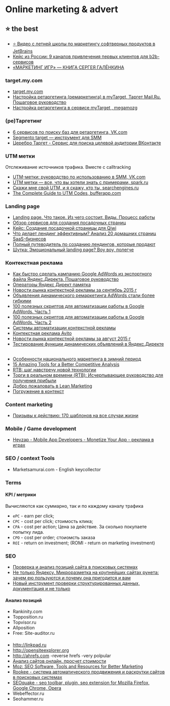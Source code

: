 # Online marketing & advert

## :star: the best
- [:star: Видео с летней школы по маркетингу софтверных продуктов в JetBrains](http://megamozg.ru/company/JetBrains/blog/19882/)
- [Кейс из России: 9 каналов привлечения первых клиентов для b2b-cервисов](https://vc.ru/p/first-reg-free)
- [«МАРКЕТИНГ ИГР» — КНИГА СЕРГЕЯ ГАЛЁНКИНА](http://galyonkin.com/book/)

### target.my.com
 - [target.my.com](https://target.my.com)
 - [Настройка ретаргетинга (ремаркетинга) в myTarget, Таргет Mail.Ru. Пошаговое руководство](http://www.shopolog.ru/metodichka/customer-retention/nastroyka-retargetinga-remarketinga-v-mytarget-target-mail-ru-poshagovoe-rukovodstvo/?utm_content=bufferb5f87)
 - [Настройка ретаргетинга в сервисе myTarget , megamozg](http://megamozg.ru/post/11396/)

### (ре)Таргетинг
 - [6 сервисов по поиску баз для ретаргетинга, VK.com](https://vk.com/fave?w=page-50894811_48995931)
 - [Segmento target — инструмент для SMM](segmento-target.ru)
 - [Церебро Таргет - Сервис для поиска целевой аудитории ВКонтакте](https://vk.com/cerebro_vk)

### UTM метки
Отслеживание источников трафика. Вместе с calltracking

  - [UTM-метки: руководство по использованию в SMM, VK.com](https://vk.com/fave?w=page-80368614_48963026)
  - [UTM метки — все, что вы хотели знать с примерами, spark.ru](http://spark.ru/startup/topvisor/blog/8715/utm-metki-vse-chto-vi-hoteli-znat-s-primerami)
  - [Скажи мне свой UTM, и я скажу, кто ты, searchengines.ru ](http://www.searchengines.ru/articles/skazhi_mne_svoy.html)
  - [The Complete Guide to UTM Codes, bufferapp.com](https://blog.bufferapp.com/utm-guide)

### Landing page
 - [Landing page. Что такое. Из чего состоит. Виды. Процесс работы](https://habrahabr.ru/post/273917/)
 - [Обзор сервисов для создания посадочных страниц](https://vc.ru/p/landing-constructor)
 - [Кейс: Создание посадочной страницы для Qiwi](https://vc.ru/p/qiwi-redkeds)
 - [Что делает лендинг эффективным? Анализ 20 домашних страниц SaaS-бизнесов](https://spark.ru/startup/54f45badc3fc7/blog/8370/chto-delaet-lending-effektivnim-analiz-20-domashnih-stranits-saas-biznesov)
 - [Полный путеводитель по созданию лендингов, которые продают](https://habrahabr.ru/company/iloveip/blog/263605/)
 - [Шутка: Эмоциональный landing page? Воу воу, полегче](https://habrahabr.ru/post/278421/)

### Контекстная реклама
 - [Как быстро сделать кампанию Google AdWords из экспортного файла Яндекс.Директа. Пошаговое руководство](http://www.searchengines.ru/articles/kak_bystro_sdelati.html)
 - [Операторы Яндекс Директ памятка](https://spark.ru/startup/yarate/blog/10553/operatori-yandeks-direkt-pamyatka)
 - [Новости рынка контекстной рекламы за сентябрь 2015 г](http://www.searchengines.ru/articles/novosti_rynka_sen_2015.html)
 - [Объявления динамического ремаркетинга AdWords стали более гибкими](http://www.searchengines.ru/news/archives/obyavleniya_din.html?utm_source=feedburner)
 - [100 полезных скриптов для автоматизации работы в Google AdWords. Часть 1](http://www.searchengines.ru/articles/100_use_scripts_1.html)
 - [100 полезных скриптов для автоматизации работы в Google AdWords. Часть 2](http://www.searchengines.ru/articles/100_use_scripts_2.html)
 - [Системы автоматизации контекстной рекламы](http://marketing-wiki.ru/wiki/%D0%A1%D0%B8%D1%81%D1%82%D0%B5%D0%BC%D1%8B_%D0%B0%D0%B2%D1%82%D0%BE%D0%BC%D0%B0%D1%82%D0%B8%D0%B7%D0%B0%D1%86%D0%B8%D0%B8_%D0%BA%D0%BE%D0%BD%D1%82%D0%B5%D0%BA%D1%81%D1%82%D0%BD%D0%BE%D0%B9_%D1%80%D0%B5%D0%BA%D0%BB%D0%B0%D0%BC%D1%8B)
 - [Контекстная реклама Avito](http://context.avito.ru/)
 - [Новости рынка контекстной рекламы за август 2015 г](http://www.searchengines.ru/articles/novosti_rynka_avg_2015.html)
 - [Тестирование функции динамических объявлений в Яндекс.Директе](http://www.searchengines.ru/articles/testirovanie_funk.html)

##
  - [Особенности национального маркетинга в зимний период](http://tema.livejournal.com/1930033.html)
  - [15 Amazing Tools for a Better Competitive Analysis](https://medium.com/gmr-web-team/15-amazing-tools-for-a-better-competitive-analysis-11491a4f457a#.qx7q4lif4)
  - [RTB: шаг навстречу новой технологии](https://megamozg.ru/company/realweb/blog/20008/)
  - [Торги в реальном времени (RTB): Исчерпывающее руководство для получения прибыли](https://megamozg.ru/post/20254/)
  - [Добро пожаловать в Lean Marketing](https://megamozg.ru/company/hopox/blog/20822/)
  - [Погружение в контекст](https://megamozg.ru/company/ruward/blog/16484/)

### Content marketing
 - [Призывы к действию: 170 шаблонов на все случаи жизни](http://texterra.ru/blog/prizyvy-k-deystviyu-170-shablonov-na-vse-sluchai-zhizni.html)

### Mobile / Game development
 - [Heyzap - Mobile App Developers - Monetize Your App - реклама в играх](https://www.heyzap.com/)

### SEO / context Tools
 - Marketsamurai.com - English keycollector

### Terms

#### KPI / метрики
Вычисляются как суммарно, так и по каждому каналу трафика

 - `ePC` - earn per click;
 - `CPC` - cost per click; стоимость клика;
 - `CPA` - cost per action; Цена за действие. За сколько покупаете попытку лида.
 - `CPO` - cost per order; стоиомсть заказа
 - `ROI` - return on investment; (ROMI - return on marketing investment)

### SEO
 - [Проверка и анализ позиций сайта в поисковых системах ](http://energoslon.com/)  
 - [Не только Яндексу. Микроразметка на крупнейших сайтах рунета: зачем ею пользуются и почему она пригодится и вам](http://habrahabr.ru/company/yandex/blog/246003/)
 - [Новый инструмент проверки структурированных данных, документация и не только](https://habrahabr.ru/company/google/blog/250179/)

#### Анализ позиций
 - Rankinity.com
 - Topposition.ru
 - Topvisor.ru
 - Allposition
 - Free: Site-auditor.ru

####
 - http://linkpad.ru
 - http://opensiteexplorer.org
 - http://ahrefs.com -reverse hrefs -very polpular
 - [Анализ сайтов онлайн. просчет стоимости](https://seolib.ru/)
 - [Moz: SEO Software, Tools and Resources for Better Marketing](http://seomoz.org)
 - [Rookee - система автоматического продвижения и раскрутки сайтов в поисковых системах](http://rookee.ru)
 - [SEOquake -  seo toolbar, plugin, seo extension for Mozilla Firefox, Google Chrome, Opera ](http://www.seoquake.com/)
 - Webeffector.ru
 - Seohammer.ru
